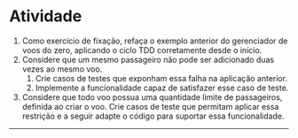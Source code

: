 # Atividade 

1. Como exercício de fixação, refaça o exemplo anterior do gerenciador de voos do zero, aplicando o ciclo TDD corretamente desde o início.
2. Considere que um mesmo passageiro não pode ser adicionado duas vezes ao mesmo voo.
	1. Crie casos de testes que exponham essa falha na aplicação anterior.
	2. Implemente a funcionalidade capaz de satisfazer esse caso de teste.
3. Considere que todo voo possua uma quantidade limite de passageiros, definida ao criar o voo. Crie casos de teste que permitam aplicar essa restrição e a seguir adapte o código para suportar essa funcionalidade.

---
## 